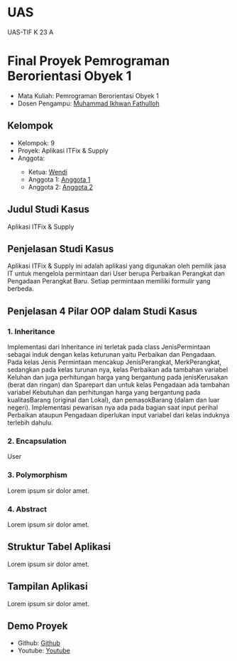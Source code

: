 # UAS
UAS-TIF K 23 A
# Final Proyek Pemrograman Berorientasi Obyek 1
<ul>
  <li>Mata Kuliah: Pemrograman Berorientasi Obyek 1</li>
  <li>Dosen Pengampu: <a href="https://github.com/Muhammad-Ikhwan-Fathulloh">Muhammad Ikhwan Fathulloh</a></li>
</ul>

## Kelompok
<ul>
  <li>Kelompok: 9</li>
  <li>Proyek: Aplikasi ITFix & Supply</li>
  <li>Anggota:</li>
  <ul>
    <li>Ketua: <a href="">Wendi</a></li>
    <li>Anggota 1: <a href="">Anggota 1</a></li>
    <li>Anggota 2: <a href="">Anggota 2</a></li>
  </ul>
</ul> 

## Judul Studi Kasus
<p>Aplikasi ITFix & Supply</p>

## Penjelasan Studi Kasus
<p>Aplikasi ITFix & Supply ini adalah aplikasi yang digunakan oleh pemilik jasa IT untuk mengelola permintaan dari User berupa Perbaikan Perangkat dan Pengadaan Perangkat Baru. Setiap permintaan memiliki formulir yang berbeda.  </p>

## Penjelasan 4 Pilar OOP dalam Studi Kasus

### 1. Inheritance
<p>Implementasi dari Inheritance ini terletak pada class JenisPermintaan sebagai induk dengan kelas keturunan yaitu Perbaikan dan Pengadaan. Pada kelas Jenis Permintaan mencakup JenisPerangkat, MerkPerangkat, sedangkan pada kelas turunan nya, kelas Perbaikan ada tambahan variabel Keluhan dan juga perhitungan harga yang bergantung pada jenisKerusakan (berat dan ringan) dan Sparepart dan untuk kelas Pengadaan ada tambahan variabel Kebutuhan dan perhitungan harga yang bergantung pada kualitasBarang (original dan Lokal), dan pemasokBarang (dalam dan luar negeri). Implementasi pewarisan nya ada pada bagian saat input perihal Perbaikan ataupun Pengadaan diperlukan input variabel dari kelas induknya terlebih dahulu.</p>

### 2. Encapsulation
<p>User</p>

### 3. Polymorphism
<p>Lorem ipsum sir dolor amet.</p>

### 4. Abstract
<p>Lorem ipsum sir dolor amet.</p>

## Struktur Tabel Aplikasi
<p>Lorem ipsum sir dolor amet.</p>

## Tampilan Aplikasi
<p>Lorem ipsum sir dolor amet.</p>

## Demo Proyek
<ul>
  <li>Github: <a href="">Github</a></li>
  <li>Youtube: <a href="">Youtube</a></li>
</ul>
